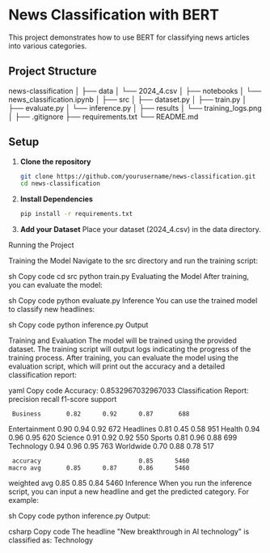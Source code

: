 # News Classification with BERT

This project demonstrates how to use BERT for classifying news articles into various categories.

## Project Structure

news-classification
│
├── data
│ └── 2024_4.csv
│
├── notebooks
│ └── news_classification.ipynb
│
├── src
│ ├── dataset.py
│ ├── train.py
│ ├── evaluate.py
│ └── inference.py
│
├── results
│ └── training_logs.png
│
├── .gitignore
├── requirements.txt
└── README.md


## Setup

1. **Clone the repository**

   ```bash
   git clone https://github.com/yourusername/news-classification.git
   cd news-classification
2. **Install Dependencies**
    ```bash
    pip install -r requirements.txt
3. **Add your Dataset**
    Place your dataset (2024_4.csv) in the data directory.

Running the Project

Training the Model
Navigate to the src directory and run the training script:

sh
Copy code
cd src
python train.py
Evaluating the Model
After training, you can evaluate the model:

sh
Copy code
python evaluate.py
Inference
You can use the trained model to classify new headlines:

sh
Copy code
python inference.py
Output

Training and Evaluation
The model will be trained using the provided dataset. The training script will output logs indicating the progress of the training process. After training, you can evaluate the model using the evaluation script, which will print out the accuracy and a detailed classification report:

yaml
Copy code
Accuracy: 0.8532967032967033
Classification Report: 
               precision    recall  f1-score   support

     Business       0.82      0.92      0.87       688
Entertainment       0.90      0.94      0.92       672
    Headlines       0.81      0.45      0.58       951
       Health       0.94      0.96      0.95       620
      Science       0.91      0.92      0.92       550
       Sports       0.81      0.96      0.88       699
   Technology       0.94      0.96      0.95       763
    Worldwide       0.70      0.88      0.78       517

     accuracy                           0.85      5460
    macro avg       0.85      0.87      0.86      5460
 weighted avg       0.85      0.85      0.84      5460
Inference
When you run the inference script, you can input a new headline and get the predicted category. For example:

sh
Copy code
python inference.py
Output:

csharp
Copy code
The headline "New breakthrough in AI technology" is classified as: Technology